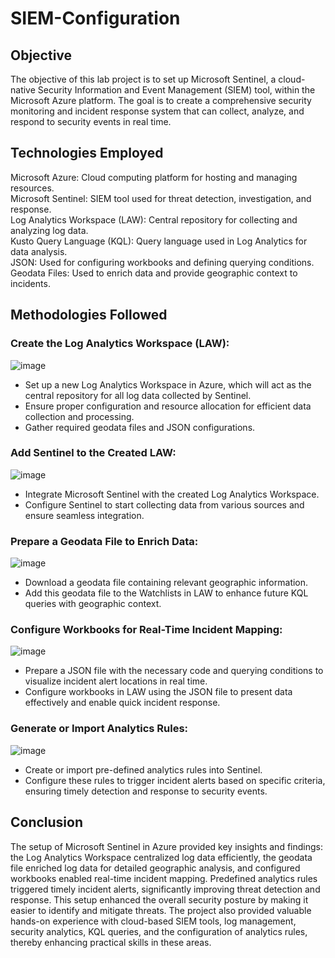 # SIEM-Configuration

## Objective
The objective of this lab project is to set up Microsoft Sentinel, a cloud-native Security Information and Event Management (SIEM) tool, within the Microsoft Azure platform. The goal is to create a comprehensive security monitoring and incident response system that can collect, analyze, and respond to security events in real time.

## Technologies Employed
Microsoft Azure: Cloud computing platform for hosting and managing resources. <br>
Microsoft Sentinel: SIEM tool used for threat detection, investigation, and response. <br>
Log Analytics Workspace (LAW): Central repository for collecting and analyzing log data.<br>
Kusto Query Language (KQL): Query language used in Log Analytics for data analysis.<br>
JSON: Used for configuring workbooks and defining querying conditions.<br>
Geodata Files: Used to enrich data and provide geographic context to incidents.<br>

## Methodologies Followed
### Create the Log Analytics Workspace (LAW):

![image](https://github.com/user-attachments/assets/a1b34751-1393-48d1-93f4-9869a228a051)

- Set up a new Log Analytics Workspace in Azure, which will act as the central repository for all log data collected by Sentinel.
- Ensure proper configuration and resource allocation for efficient data collection and processing.
- Gather required geodata files and JSON configurations.

### Add Sentinel to the Created LAW:

![image](https://github.com/user-attachments/assets/befe9461-0647-404f-be5b-3bdbe63578c7)

- Integrate Microsoft Sentinel with the created Log Analytics Workspace.
- Configure Sentinel to start collecting data from various sources and ensure seamless integration.

### Prepare a Geodata File to Enrich Data:

![image](https://github.com/user-attachments/assets/8c24eb02-eb98-45cd-9171-978d0f0ff6db)

- Download a geodata file containing relevant geographic information.
- Add this geodata file to the Watchlists in LAW to enhance future KQL queries with geographic context.

### Configure Workbooks for Real-Time Incident Mapping:

![image](https://github.com/user-attachments/assets/e8e32b4a-eb27-4c3c-b202-111840bd9b95)

- Prepare a JSON file with the necessary code and querying conditions to visualize incident alert locations in real time.
- Configure workbooks in LAW using the JSON file to present data effectively and enable quick incident response.

### Generate or Import Analytics Rules:

![image](https://github.com/user-attachments/assets/a6131288-824f-45fa-b6fc-b30869cbe49a)

- Create or import pre-defined analytics rules into Sentinel.
- Configure these rules to trigger incident alerts based on specific criteria, ensuring timely detection and response to security events.

## Conclusion
The setup of Microsoft Sentinel in Azure provided key insights and findings: the Log Analytics Workspace centralized log data efficiently, the geodata file enriched log data for detailed geographic analysis, and configured workbooks enabled real-time incident mapping. Predefined analytics rules triggered timely incident alerts, significantly improving threat detection and response. This setup enhanced the overall security posture by making it easier to identify and mitigate threats. The project also provided valuable hands-on experience with cloud-based SIEM tools, log management, security analytics, KQL queries, and the configuration of analytics rules, thereby enhancing practical skills in these areas.
